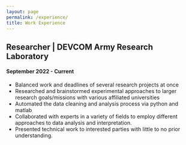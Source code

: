 ```yaml
---
layout: page
permalink: /experience/
title: Work Experience
---
```


## Researcher | DEVCOM Army Research Laboratory
#### September 2022 - Current
- Balanced work and deadlines of several research projects at once
- Researched and brainstormed experimental approaches to larger research goals/missions with various affiliated universities
- Automated the data cleaning and analysis process via python and matlab
- Collaborated with experts in a variety of  fields to employ different approaches to data analysis and interpretation.
- Presented technical work to interested parties with little to no prior understanding.
